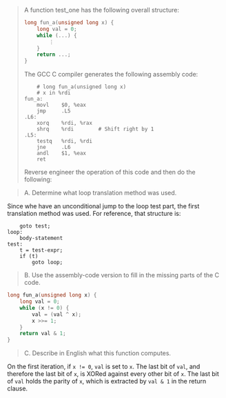 > A function test_one has the following overall structure:
> ```C
> long fun_a(unsigned long x) {
>     long val = 0;
>     while (...) {
>         ⋮
>     }
>     return ...;
> }
> ```
> 
> The GCC C compiler generates the following assembly code:
> ```Assembly
>     # long fun_a(unsigned long x)
>     # x in %rdi
> fun_a:
>     movl    $0, %eax
>     jmp     .L5
> .L6:
>     xorq    %rdi, %rax
>     shrq    %rdi        # Shift right by 1
> .L5:
>     testq   %rdi, %rdi
>     jne     .L6
>     andl    $1, %eax
>     ret
> ```
> Reverse engineer the operation of this code and then do the following:

> A. Determine what loop translation method was used.

Since whe have an unconditional jump to the loop test part, the first
translation method was used.
For reference, that structure is:
```
    goto test;
loop:
    body-statement
test:
    t = test-expr;
    if (t)
        goto loop;
```

> B. Use the assembly-code version to fill in the missing parts of the C code.

```C
long fun_a(unsigned long x) {
    long val = 0;
    while (x != 0) {
        val = (val ^ x);
        x >>= 1;
    }
    return val & 1;
}
```

> C. Describe in English what this function computes.

On the first iteration, if `x != 0`, `val` is set to `x`. The last bit of `val`,
and therefore the last bit of `x`, is XORed against every other bit of `x`.
The last bit of `val` holds the parity of `x`, which is extracted by `val & 1`
in the return clause.
